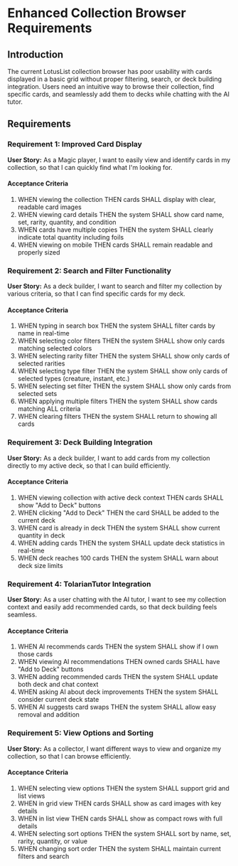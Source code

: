 # Enhanced Collection Browser Requirements

## Introduction

The current LotusList collection browser has poor usability with cards displayed in a basic grid without proper filtering, search, or deck building integration. Users need an intuitive way to browse their collection, find specific cards, and seamlessly add them to decks while chatting with the AI tutor.

## Requirements

### Requirement 1: Improved Card Display

**User Story:** As a Magic player, I want to easily view and identify cards in my collection, so that I can quickly find what I'm looking for.

#### Acceptance Criteria

1. WHEN viewing the collection THEN cards SHALL display with clear, readable card images
2. WHEN viewing card details THEN the system SHALL show card name, set, rarity, quantity, and condition
3. WHEN cards have multiple copies THEN the system SHALL clearly indicate total quantity including foils
4. WHEN viewing on mobile THEN cards SHALL remain readable and properly sized

### Requirement 2: Search and Filter Functionality

**User Story:** As a deck builder, I want to search and filter my collection by various criteria, so that I can find specific cards for my deck.

#### Acceptance Criteria

1. WHEN typing in search box THEN the system SHALL filter cards by name in real-time
2. WHEN selecting color filters THEN the system SHALL show only cards matching selected colors
3. WHEN selecting rarity filter THEN the system SHALL show only cards of selected rarities
4. WHEN selecting type filter THEN the system SHALL show only cards of selected types (creature, instant, etc.)
5. WHEN selecting set filter THEN the system SHALL show only cards from selected sets
6. WHEN applying multiple filters THEN the system SHALL show cards matching ALL criteria
7. WHEN clearing filters THEN the system SHALL return to showing all cards

### Requirement 3: Deck Building Integration

**User Story:** As a deck builder, I want to add cards from my collection directly to my active deck, so that I can build efficiently.

#### Acceptance Criteria

1. WHEN viewing collection with active deck context THEN cards SHALL show "Add to Deck" buttons
2. WHEN clicking "Add to Deck" THEN the card SHALL be added to the current deck
3. WHEN card is already in deck THEN the system SHALL show current quantity in deck
4. WHEN adding cards THEN the system SHALL update deck statistics in real-time
5. WHEN deck reaches 100 cards THEN the system SHALL warn about deck size limits

### Requirement 4: TolarianTutor Integration

**User Story:** As a user chatting with the AI tutor, I want to see my collection context and easily add recommended cards, so that deck building feels seamless.

#### Acceptance Criteria

1. WHEN AI recommends cards THEN the system SHALL show if I own those cards
2. WHEN viewing AI recommendations THEN owned cards SHALL have "Add to Deck" buttons
3. WHEN adding recommended cards THEN the system SHALL update both deck and chat context
4. WHEN asking AI about deck improvements THEN the system SHALL consider current deck state
5. WHEN AI suggests card swaps THEN the system SHALL allow easy removal and addition

### Requirement 5: View Options and Sorting

**User Story:** As a collector, I want different ways to view and organize my collection, so that I can browse efficiently.

#### Acceptance Criteria

1. WHEN selecting view options THEN the system SHALL support grid and list views
2. WHEN in grid view THEN cards SHALL show as card images with key details
3. WHEN in list view THEN cards SHALL show as compact rows with full details
4. WHEN selecting sort options THEN the system SHALL sort by name, set, rarity, quantity, or value
5. WHEN changing sort order THEN the system SHALL maintain current filters and search